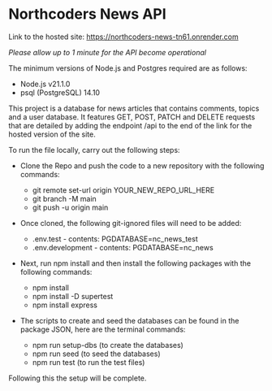 # Northcoders News API

Link to the hosted site: https://northcoders-news-tn61.onrender.com

*Please allow up to 1 minute for the API become operational*

The minimum versions of Node.js and Postgres required are as follows:
- Node.js v21.1.0
- psql (PostgreSQL) 14.10

This project is a database for news articles that contains comments, topics and a user database. It features GET, POST, PATCH and DELETE requests that are detailed by adding the endpoint /api to the end of the link for the hosted version of the site.

To run the file locally, carry out the following steps:

- Clone the Repo and push the code to a new repository with the following commands:
   - git remote set-url origin YOUR_NEW_REPO_URL_HERE
   - git branch -M main
   - git push -u origin main

- Once cloned, the following git-ignored files will need to be added:
   - .env.test - contents: PGDATABASE=nc_news_test
   - .env.development - contents: PGDATABASE=nc_news

- Next, run npm install and then install the following packages with the following commands:
   - npm install 
   - npm install -D supertest
   - npm install express

- The scripts to create and seed the databases can be found in the package JSON, here are the terminal commands:
   - npm run setup-dbs (to create the databases)
   - npm run seed (to seed the databases)
   - npm run test (to run the test files)

Following this the setup will be complete.


